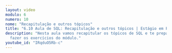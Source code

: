 ```yaml
---
layout: video
modulo: 6
numero: 10
nome: "Recapitulação e outros tópicos"
title: "6.10 Aula de SQL: Recapitulação e outros tópicos | Estágio em Programação"
description: "Nesta aula vamos recapitular os tópicos de SQL e te preparar para
  fazer os exercícios do módulo."
youtube_id: "IRqduO5Rb-c"
---
```


